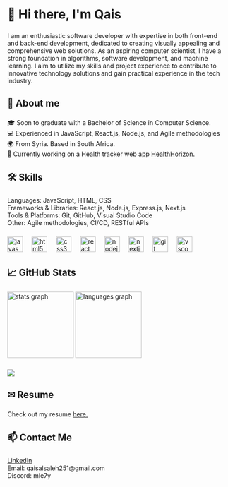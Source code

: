 <h1 align="left">👋 Hi there, I'm Qais</h1>

###

<p align="left">I am an enthusiastic software developer with expertise in both front-end and back-end development, dedicated to creating visually appealing and comprehensive web solutions. As an aspiring computer scientist, I have a strong foundation in algorithms, software development, and machine learning. I aim to utilize my skills and project experience to contribute to innovative technology solutions and gain practical experience in the tech industry.</p>

###

<h2 align="left">🚀 About me</h2>

###

<p align="left">🎓 Soon to graduate with a Bachelor of Science in Computer Science.<br>💻 Experienced in JavaScript, React.js, Node.js, and Agile methodologies<br>🌍 From Syria. Based in South Africa.<br>🔭 Currently working on a Health tracker web app <a href="https://github.com/qais-mle7y/HealthHorizon"> HealthHorizon. </a></p>

###

<h2 align="left">🛠️ Skills</h2>

###

<p align="left">Languages: JavaScript, HTML, CSS<br>Frameworks & Libraries: React.js, Node.js, Express.js, Next.js<br>Tools & Platforms: Git, GitHub, Visual Studio Code<br>Other: Agile methodologies, CI/CD, RESTful APIs</p>

###

<div align="left">
  <img src="https://cdn.jsdelivr.net/gh/devicons/devicon/icons/javascript/javascript-original.svg" height="35" alt="javascript logo"  />
  <img width="12" />
  <img src="https://cdn.jsdelivr.net/gh/devicons/devicon/icons/html5/html5-original.svg" height="35" alt="html5 logo"  />
  <img width="12" />
  <img src="https://cdn.jsdelivr.net/gh/devicons/devicon/icons/css3/css3-original.svg" height="35" alt="css3 logo"  />
  <img width="12" />
  <img src="https://cdn.jsdelivr.net/gh/devicons/devicon/icons/react/react-original.svg" height="35" alt="react logo"  />
  <img width="12" />
  <img src="https://cdn.jsdelivr.net/gh/devicons/devicon/icons/nodejs/nodejs-original.svg" height="35" alt="nodejs logo"  />
  <img width="12" />
  <img src="https://cdn.jsdelivr.net/gh/devicons/devicon/icons/nextjs/nextjs-original.svg" height="35" alt="nextjs logo"  />
  <img width="12" />
  <img src="https://cdn.jsdelivr.net/gh/devicons/devicon/icons/git/git-original.svg" height="35" alt="git logo"  />
  <img width="12" />
  <img src="https://cdn.jsdelivr.net/gh/devicons/devicon/icons/vscode/vscode-original.svg" height="35" alt="vscode logo"  />
</div>

###

<h2 align="left">📈 GitHub Stats</h2>

###

<div align="left">
  <img src="https://github-readme-stats.vercel.app/api?username=qais-mle7y&hide_title=false&hide_rank=false&show_icons=true&include_all_commits=true&count_private=true&disable_animations=false&theme=github_dark&locale=en&hide_border=true&order=1&custom_title=Qais's%20GitHub%20Stats" height="150" alt="stats graph"  />
  <img src="https://github-readme-stats.vercel.app/api/top-langs?username=qais-mle7y&locale=en&hide_title=false&layout=compact&card_width=320&langs_count=5&theme=github_dark&hide_border=true&order=2" height="150" alt="languages graph"  />
</div>

###

<div align="left">
  <img src="https://visitor-badge.laobi.icu/badge?page_id=qais-mle7y.qais-mle7y&left_color=slategray&right_color=blue&left_text=Profile%20Views"  />
</div>

###

<h2 align="left">✉ Resume</h2>

###

<p align="left">Check out my resume <a href="https://github.com/user-attachments/files/16215826/Mhd_Qais_Alsaleh_Resume.pdf">here.</a></p>

###

<h2 align="left">📫 Contact Me</h2>

###

<p align="left"><a href='https://www.linkedin.com/in/mhd-qais-alsaleh/'>LinkedIn </a><br>Email: qaisalsaleh251@gmail.com<br>Discord: mle7y</p>
